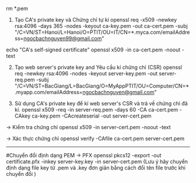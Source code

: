 rm *.pem

1. Tạo CA's private key và Chứng chỉ tự kí
openssl req -x509 -newkey rsa:4096 -days 365 -nodes -keyout ca-key.pem -out ca-cert.pem -subj "/C=VN/ST=Hanoi/L=Hanoi/O=PTIT/OU=IT/CN=*.myca.com/emailAddress=ngocbachnguyen99@gmail.com"

echo "CA's self-signed certificate"
openssl x509 -in ca-cert.pem -noout -text

2. Tạo web server's private key and Yêu cầu kí chứng chỉ (CSR)
openssl req -newkey rsa:4096 -nodes -keyout server-key.pem -out server-req.pem -subj "/C=VN/ST=BacGiang/L=BacGiang/O=MyAppPTIT/OU=Computer/CN=*.myapp.com/emailAddress=ngocbachnguyen@gmail.com"

3. Sử dụng CA's private key để kí web server's CSR và trả về chứng chỉ đã kí.
openssl x509 -req -in server-req.pem -days 60 -CA ca-cert.pem -CAkey ca-key.pem -CAcreateserial -out server-cert.pem

-> Kiểm tra chứng chỉ
openssl x509 -in server-cert.pem -noout -text

 -> Xác thực chứng chỉ
openssl verify -CAfile ca-cert.pem server-cert.pem

------------------------------------------------------------------------------

#Chuyển đổi định dạng PEM -> PFX
openssl pkcs12 -export -out certificate.pfx -inkey server-key.key -in server-cert.pem
(Lưu ý hãy chuyển định dạng file key từ .pem và .key đơn giản bằng cách đổi tên file trước khi chuyển đổi )
